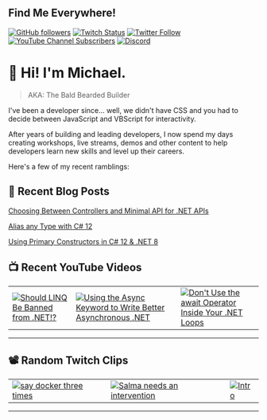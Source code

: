 ## Find Me Everywhere!

[![GitHub followers](https://img.shields.io/github/followers/michaeljolley?style=social)](https://github.com/michaeljolley) [![Twitch Status](https://img.shields.io/twitch/status/baldbeardedbuilder?style=social)](https://twitch.tv/baldbeardedbuilder) [![Twitter Follow](https://img.shields.io/twitter/follow/michaeljolley?style=social)](https://twitter.com/michaeljolley) [![YouTube Channel Subscribers](https://img.shields.io/youtube/channel/subscribers/UCn2FoDbv_veJB_UbrF93_jw?style=social)](https://youtube.com/baldbeardedbuilder) [![Discord](https://img.shields.io/discord/565665509350178827)](https://discord.gg/XSG7HJm)

# 👋 Hi! I'm Michael.

> AKA: The Bald Bearded Builder

I've been a developer since... well, we didn't have CSS and you had to decide between JavaScript and VBScript for interactivity.

After years of building and leading developers, I now spend my days creating workshops, live streams, demos and other content to help developers learn new skills and level up their careers.

Here's a few of my recent ramblings:

## 📝 Recent Blog Posts


[Choosing Between Controllers and Minimal API for .NET APIs](https:&#x2F;&#x2F;baldbeardedbuilder.com&#x2F;blog&#x2F;choosing-between-dotnet-controllers-and-minimal-apis&#x2F;)


[Alias any Type with C# 12](https:&#x2F;&#x2F;baldbeardedbuilder.com&#x2F;blog&#x2F;alias-any-type-in-csharp-12&#x2F;)


[Using Primary Constructors in C# 12 &amp; .NET 8](https:&#x2F;&#x2F;baldbeardedbuilder.com&#x2F;blog&#x2F;primary-constructors-in-csharp-12-dotnet&#x2F;)


## 📺 Recent YouTube Videos

<table>
  <tr>
    <td>
      <a href="https://www.youtube.com/watch?v=Bwp7PxsfMCI" target="_blank">
        <img style="align=center" src="https://i2.ytimg.com/vi/Bwp7PxsfMCI/mqdefault.jpg" alt="Should LINQ Be Banned from .NET!?"/>
      </a>
    </td>
    <td>
      <a href="https://www.youtube.com/watch?v=51d4fQqSg9M" target="_blank">
        <img style="align=center" src="https://i2.ytimg.com/vi/51d4fQqSg9M/mqdefault.jpg" alt="Using the Async Keyword to Write Better Asynchronous .NET"/>
      </a>
    </td>
    <td>
      <a href="https://www.youtube.com/watch?v=BdnpTrviJko" target="_blank">
        <img style="align=center" src="https://i2.ytimg.com/vi/BdnpTrviJko/mqdefault.jpg" alt="Don&#39;t Use the await Operator Inside Your .NET Loops"/>
      </a>
    </td>
  </tr>
</table>

---

## 📽️ Random Twitch Clips

<table>
  <tr>
    <td>
      <a href="https://clips.twitch.tv/PlumpUnusualToothRuleFive" target="_blank">
        <img src="https://clips-media-assets2.twitch.tv/AT-cm%7C876178754-preview-480x272.jpg" alt="say docker three times"/>
      </a>
    </td>
    <td>
      <a href="https://clips.twitch.tv/DaintyBlightedRavenVoteNay" target="_blank">
        <img src="https://clips-media-assets2.twitch.tv/AT-cm%7C829269967-preview-480x272.jpg" alt="Salma needs an intervention"/>
      </a>
    </td>
    <td>
      <a href="https://clips.twitch.tv/EnthusiasticTriangularSandwichBIRB-GdGjiYrII4PyZ8Za" target="_blank">
        <img src="https://clips-media-assets2.twitch.tv/AT-cm%7C1123363888-preview-480x272.jpg" alt="Intro"/>
      </a>
    </td>
  </tr>
</table>

---
